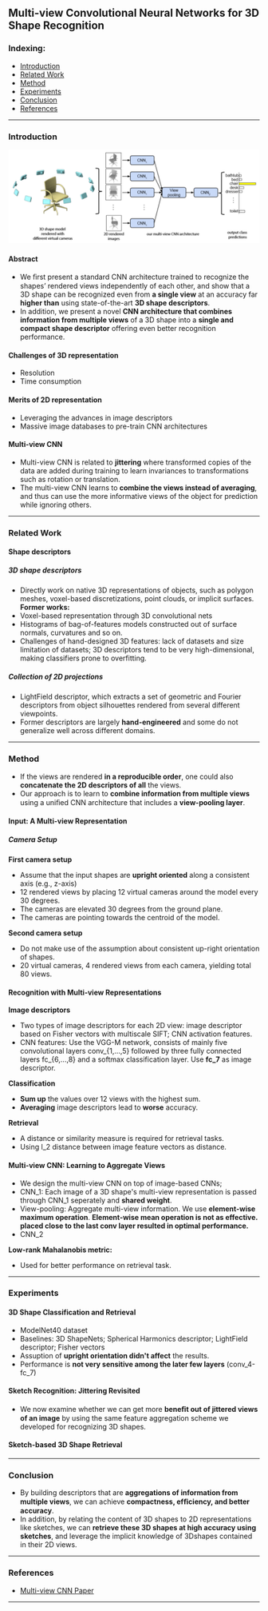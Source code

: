## Multi-view Convolutional Neural Networks for 3D Shape Recognition

### Indexing:
- [Introduction](#Introduction)
- [Related Work](#Related-Work)
- [Method](#Method)
- [Experiments](#Experiments)
- [Conclusion](#Conclusion)
- [References](#References)

---
### Introduction
<img src="https://github.com/qiuyue1993/Notes/blob/master/Multi-View-Representation/images/Paper_Summarize-MVCNN-Overview.png" width="800" hegiht="300" align=center/>

#### Abstract
- We ﬁrst present a standard CNN architecture trained to recognize the shapes’ rendered views independently of each other, and show that
a 3D shape can be recognized even from **a single view** at an accuracy far **higher than** using state-of-the-art **3D shape descriptors**.
- In addition, we present a novel **CNN architecture that combines information from multiple views** of a 3D shape into a **single and compact shape descriptor** offering even better recognition performance. 

#### Challenges of 3D representation
- Resolution
- Time consumption

#### Merits of 2D representation
- Leveraging the advances in image descriptors
- Massive image databases to pre-train CNN architectures

#### Multi-view CNN
- Multi-view CNN is related to **jittering** where transformed copies of the data are added during training to learn invariances to transformations such as rotation or translation.
- The multi-view CNN learns to **combine the views instead of averaging**, and thus can use the more informative views of the object for prediction while ignoring others. 

---
### Related Work
#### Shape descriptors
##### 3D shape descriptors 
- Directly work on native 3D representations of objects, such as polygon meshes, voxel-based discretizations, point clouds, or implicit surfaces.
**Former works:**
- Voxel-based representation through 3D convolutional nets
- Histograms of bag-of-features models constructed out of surface normals, curvatures and so on.
- Challenges of hand-designed 3D features: lack of datasets and size limitation of datasets; 3D descriptors tend to be very high-dimensional, making classifiers prone to overfitting.

##### Collection of 2D projections
- LightField descriptor, which extracts a set of geometric and Fourier descriptors from object silhouettes rendered from several different viewpoints.
- Former descriptors are largely **hand-engineered** and some do not generalize well across different domains.

---
### Method
- If the views are rendered **in a reproducible order**, one could also **concatenate the 2D descriptors of all** the views.
- Our approach is to learn to **combine information from multiple views** using a uniﬁed CNN architecture that includes a **view-pooling layer**.

#### Input: A Multi-view Representation
##### Camera Setup
**First camera setup**
- Assume that the input shapes are **upright oriented** along a consistent axis (e.g., z-axis)
- 12 rendered views by placing 12 virtual cameras around the model every 30 degrees.
- The cameras are elevated 30 degrees from the ground plane.
- The cameras are pointing towards the centroid of the model.

**Second camera setup**
- Do not make use of the assumption about consistent up-right orientation of shapes.
- 20 virtual cameras, 4 rendered views from each camera, yielding total 80 views.

#### Recognition with Multi-view Representations
**Image descriptors**
- Two types of image descriptors for each 2D view: image descriptor based on Fisher vectors with multiscale SIFT; CNN activation features.
- CNN features: Use the VGG-M network, consists of mainly five convolutional layers conv_{1,...,5} followed by three fully connected layers fc_{6,...,8} and a softmax classification layer. Use **fc_7** as image descriptor.

**Classification**
- **Sum up** the values over 12 views with the highest sum.
- **Averaging** image descriptors lead to **worse** accuracy.

**Retrieval**
- A distance or similarity measure is required for retrieval tasks.
- Using l_2 distance between image feature vectors as distance.

#### Multi-view CNN: Learning to Aggregate Views
- We design the multi-view CNN on top of image-based CNNs;
- CNN_1: Each image of a 3D shape's multi-view representation is passed through CNN_1 seperately and **shared weight**.
- View-pooling: Aggregate multi-view information. We use **element-wise maximum operation**. **Element-wise mean operation is not as effective.** **placed close to the last conv layer resulted in optimal performance.**
- CNN_2


**Low-rank Mahalanobis metric:**
- Used for better performance on retrieval task.

---
### Experiments
#### 3D Shape Classification and Retrieval
- ModelNet40 dataset
- Baselines: 3D ShapeNets; Spherical Harmonics descriptor; LightField descriptor; Fisher vectors
- Assuption of **upright orientation didn't affect** the results.
- Performance is **not very sensitive among the later few layers** (conv_4-fc_7)

#### Sketch Recognition: Jittering Revisited
- We now examine whether we can get more **beneﬁt out of jittered views of an image** by using the same feature aggregation scheme we developed for recognizing 3D shapes.

#### Sketch-based 3D Shape Retrieval

---
### Conclusion
- By building descriptors that are **aggregations of information from multiple views**, we can achieve **compactness, efﬁciency, and better accuracy**.
- In addition, by relating the content of 3D shapes to 2D representations like sketches, we can **retrieve these 3D shapes at high accuracy using sketches**, and leverage the implicit knowledge of 3Dshapes contained in their 2D views. 

---
### References
- [Multi-view CNN Paper](http://vis-www.cs.umass.edu/mvcnn/docs/su15mvcnn.pdf)

---
